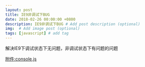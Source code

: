 ```yaml
---
layout: post
title: IE9非调试下BUG
date: 2018-02-26 00:00:00 +0800
description: IE9非调试下BUG # Add post description (optional)
img:  # Add image post (optional)
tags: [javascript] # add tag
---
```


解决IE9下调试状态下无问题，非调试状态下有问题的问题 

[附件:console.js](https://blog-pic-1257286366.cos.ap-chengdu.myqcloud.com/console.js)
